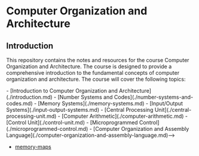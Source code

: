 
# Computer Organization and Architecture

## Introduction

This repository contains the notes and resources for the course Computer Organization and Architecture. The course is designed to provide a comprehensive introduction to the fundamental concepts of computer organization and architecture. The course will cover the following topics:

<!-->
- [Introduction to Computer Organization and Architecture](./introduction.md)
- [Number Systems and Codes](./number-systems-and-codes.md)
- [Memory Systems](./memory-systems.md)
- [Input/Output Systems](./input-output-systems.md)
- [Central Processing Unit](./central-processing-unit.md)
- [Computer Arithmetic](./computer-arithmetic.md)
- [Control Unit](./control-unit.md)
- [Microprogrammed Control](./microprogrammed-control.md)
- [Computer Organization and Assembly Language](./computer-organization-and-assembly-language.md)-->
- [memory-maps](./memory-maps.md)
